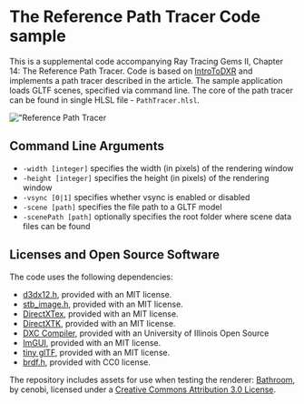 # The Reference Path Tracer Code sample

This is a supplemental code accompanying Ray Tracing Gems II, Chapter 14: The Reference Path Tracer. Code is based on [IntroToDXR](https://github.com/acmarrs/IntroToDXR/) and implements a path tracer described in the article. The sample application loads GLTF scenes, specified via command line. The core of the path tracer can be found in single HLSL file - `PathTracer.hlsl`.

!["Reference Path Tracer](https://https://github.com/boksajak/referencePT/blob/master/ReferencePT.png "Reference Path Tracer Output")

## Command Line Arguments

* `-width [integer]` specifies the width (in pixels) of the rendering window
* `-height [integer]` specifies the height (in pixels) of the rendering window
* `-vsync [0|1]` specifies whether vsync is enabled or disabled
* `-scene [path]` specifies the file path to a GLTF model
* `-scenePath [path]` optionally specifies the root folder where scene data files can be found

## Licenses and Open Source Software

The code uses the following dependencies:
* [d3dx12.h](https://github.com/Microsoft/DirectX-Graphics-Samples/tree/master/Libraries/D3DX12), provided with an MIT license. 
* [stb_image.h](https://github.com/nothings/stb/blob/master/stb_image.h), provided with an MIT license.
* [DirectXTex](https://github.com/Microsoft/DirectXTex), provided with an MIT license.
* [DirectXTK](https://github.com/Microsoft/DirectXTK), provided with an MIT license.
* [DXC Compiler](https://github.com/microsoft/DirectXShaderCompiler), provided with an University of Illinois Open Source
* [ImGUI](https://github.com/ocornut/imgui), provided with an MIT license.
* [tiny glTF](https://github.com/syoyo/tinygltf), provided with an MIT license.
* [brdf.h](https://github.com/boksajak/brdf), provided with CC0 license.

The repository includes assets for use when testing the renderer:
[Bathroom](https://www.blendswap.com/blend/6369), by cenobi, licensed under a [Creative Commons Attribution 3.0 License](https://creativecommons.org/licenses/by/3.0/).


